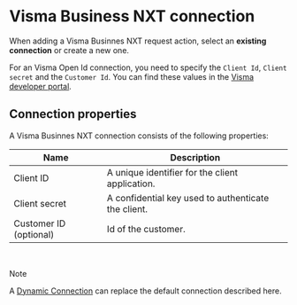 # Visma Business NXT connection

When adding a Visma Businnes NXT request action, select an **existing connection** or create a new one.
 
 For an Visma Open Id connection, you need to specify the `Client Id`, `Client secret` and the `Customer Id`. You can find these values in the [Visma developer portal](https://oauth.developers.visma.com/).

## Connection properties

A Visma Businnes NXT connection consists of the following properties:


| Name            | Description                                                                |
|----------------|----------------------------------------------------------------------------|
| Client ID       | A unique identifier for the client application.        |
| Client secret  | A confidential key used to authenticate the client.    |
| Customer ID    (optional)  | Id of the customer. |



<br/>


> [!NOTE]
> A [Dynamic Connection](./create-connection.md) can replace the default connection described here.